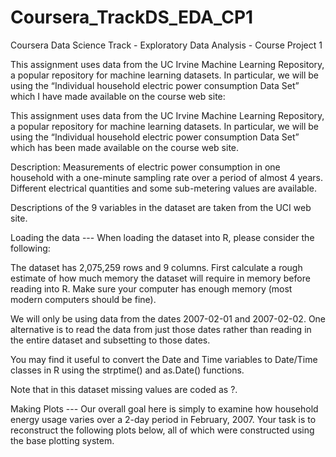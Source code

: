 # Coursera_TrackDS_EDA_CP1
Coursera Data Science Track - Exploratory Data Analysis - Course Project 1

This assignment uses data from the UC Irvine Machine Learning Repository, a popular repository for machine learning datasets. In particular, we will be using the “Individual household electric power consumption Data Set” which I have made available on the course web site:

This assignment uses data from the UC Irvine Machine Learning Repository, a popular repository for machine learning datasets. In particular, we will be using the “Individual household electric power consumption Data Set” which has been made available on the course web site.

Description: Measurements of electric power consumption in one household with a one-minute sampling rate over a period of almost 4 years. Different electrical quantities and some sub-metering values are available.

Descriptions of the 9 variables in the dataset are taken from the UCI web site.

Loading the data ---
When loading the dataset into R, please consider the following:

The dataset has 2,075,259 rows and 9 columns. First calculate a rough estimate of how much memory the dataset will require in memory before reading into R. Make sure your computer has enough memory (most modern computers should be fine).

We will only be using data from the dates 2007-02-01 and 2007-02-02. One alternative is to read the data from just those dates rather than reading in the entire dataset and subsetting to those dates.

You may find it useful to convert the Date and Time variables to Date/Time classes in R using the strptime() and as.Date() functions.

Note that in this dataset missing values are coded as ?.

Making Plots ---
Our overall goal here is simply to examine how household energy usage varies over a 2-day period in February, 2007. Your task is to reconstruct the following plots below, all of which were constructed using the base plotting system.




